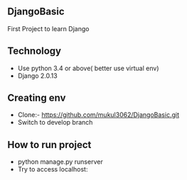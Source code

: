 DjangoBasic
-------------

First Project to learn Django

Technology
---------

* Use python 3.4 or above( better use virtual env)
* Django 2.0.13

Creating env
------------

* Clone:- https://github.com/mukul3062/DjangoBasic.git
* Switch to develop branch

How to run project
-----------------

* python manage.py runserver <port>
* Try to access localhost:<port>
